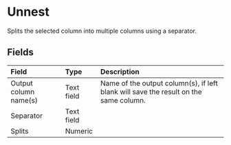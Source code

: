 # Unnest
Splits the selected column into multiple columns using a separator.
## Fields
| Field | Type | Description |
| :--- | :--- | :--- |
| Output column name(s) | Text field | Name of the output column(s), if left blank will save the result on the same column. |
| Separator | Text field |  |
| Splits | Numeric |  |